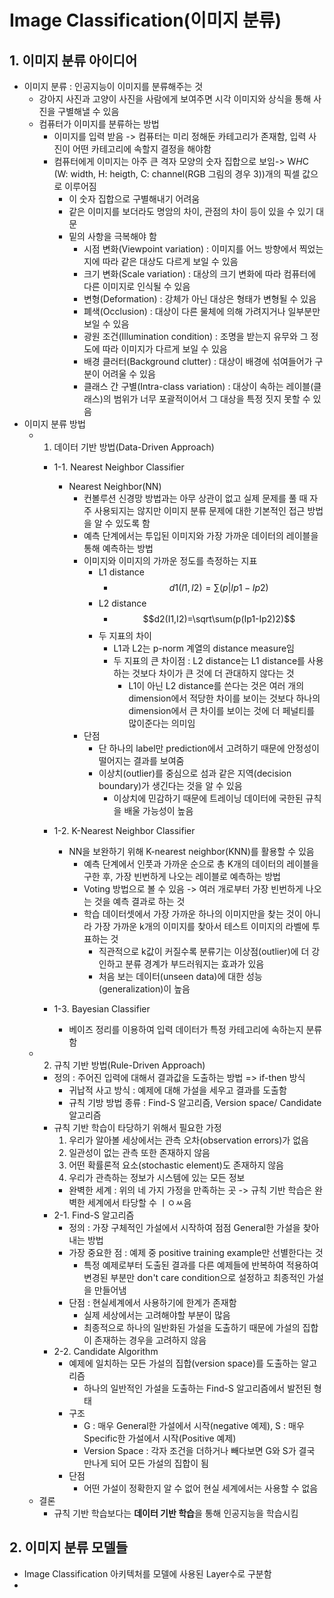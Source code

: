 # Image Classification(이미지 분류)
## 1. 이미지 분류 아이디어
- 이미지 분류 : 인공지능이 이미지를 분류해주는 것
  - 강아지 사진과 고양이 사진을 사람에게 보여주면 시각 이미지와 상식을 통해 사진을 구별해낼 수 있음
  - 컴퓨터가 이미지를 분류하는 방법
    - 이미지를 입력 받음 -> 컴퓨터는 미리 정해둔 카테고리가 존재함, 입력 사진이 어떤 카테고리에 속할지 결정을 해야함
    - 컴퓨터에게 이미지는 아주 큰 격자 모양의 숫자 집합으로 보임-> W*H*C (W: width, H: heigth, C: channel(RGB 그림의 경우 3))개의 픽셀 값으로 이루어짐
      - 이 숫자 집합으로 구별해내기 어려움
      - 같은 이미지를 보더라도 명암의 차이, 관점의 차이 등이 있을 수 있기 대문
      - 밑의 사항을 극복해야 함
        - 시점 변화(Viewpoint variation) : 이미지를 어느 방향에서 찍었는지에 따라 같은 대상도 다르게 보일 수 있음
        - 크기 변화(Scale variation) : 대상의 크기 변화에 따라 컴퓨터에 다른 이미지로 인식될 수 있음
        - 변형(Deformation) : 강체가 아닌 대상은 형태가 변형될 수 있음
        - 폐색(Occlusion) : 대상이 다른 물체에 의해 가려지거나 일부분만 보일 수 있음
        - 광원 조건(Illumination condition) : 조명을 받는지 유무와 그 정도에 따라 이미지가 다르게 보일 수 있음
        - 배경 클러터(Background clutter) : 대상이 배경에 섞여들어가 구분이 어려울 수 있음
        - 클래스 간 구별(Intra-class variation) : 대상이 속하는 레이블(클래스)의 범위가 너무 포괄적이어서 그 대상을 특정 짓지 못할 수 있음
- 이미지 분류 방법
  - 1) 데이터 기반 방법(Data-Driven Approach)
    - 1-1. Nearest Neighbor Classifier
      - Nearest Neighbor(NN)
        - 컨볼루션 신경망 방법과는 아무 상관이 없고 실제 문제를 풀 때 자주 사용되지는 않지만 이미지 분류 문제에 대한 기본적인 접근 방법을 알 수 있도록 함
        - 예측 단계에서는 투입된 이미지와 가장 가까운 데이터의 레이블을 통해 예측하는 방법
        - 이미지와 이미지의 가까운 정도를 측정하는 지표
          - L1 distance
            - $$d1(I1,I2)=\sum(p|Ip1-Ip2)$$
          - L2 distance
            - $$d2(I1,I2)=\sqrt\sum(p(Ip1-Ip2)2)$$
          - 두 지표의 차이
            - L1과 L2는 p-norm 계열의 distance measure임
            - 두 지표의 큰 차이점 : L2 distance는 L1 distance를 사용하는 것보다 차이가 큰 것에 더 관대하지 않다는 것
              - L1이 아닌 L2 distance를 쓴다는 것은 여러 개의 dimension에서 적당한 차이를 보이는 것보다 하나의 dimension에서 큰 차이를 보이는 것에 더 페널티를 많이준다는 의미임
        - 단점
          - 단 하나의 label만 prediction에서 고려하기 때문에 안정성이 떨어지는 결과를 보여줌
          - 이상치(outlier)를 중심으로 섬과 같은 지역(decision boundary)가 생긴다는 것을 알 수 있음
            - 이상치에 민감하기 때문에 트레이닝 데이터에 국한된 규칙을 배울 가능성이 높음
             
    - 1-2. K-Nearest Neighbor Classifier
      - NN을 보완하기 위해 K-nearest neighbor(KNN)를 활용할 수 있음
        - 예측 단계에서 인풋과 가까운 순으로 총 K개의 데이터의 레이블을 구한 후, 가장 빈번하게 나오는 레이블로 예측하는 방법
        - Voting 방법으로 볼 수 있음 -> 여러 개로부터 가장 빈번하게 나오는 것을 예측 결과로 하는 것
        - 학습 데이터셋에서 가장 가까운 하나의 이미지만을 찾는 것이 아니라 가장 가까운 k개의 이미지를 찾아서 테스트 이미지의 라벨에 투표하는 것
          - 직관적으로 k값이 커질수록 분류기는 이상점(outlier)에 더 강인하고 분류 경계가 부드러워지는 효과가 있음
          - 처음 보는 데이터(unseen data)에 대한 성능(generalization)이 높음
    - 1-3. Bayesian Classifier
      - 베이즈 정리를 이용하여 입력 데이터가 특정 카테고리에 속하는지 분류함
  - 2) 규칙 기반 방법(Rule-Driven Approach)
    - 정의 : 주어진 입력에 대해서 결과값을 도출하는 방법 => if-then 방식
      - 귀납적 사고 방식 : 예제에 대해 가설을 세우고 결과를 도출함
      - 규칙 기방 방법 종류 : Find-S 알고리즘, Version space/ Candidate 알고리즘
    - 규칙 기반 학습이 타당하기 위해서 필요한 가정
      1. 우리가 알아볼 세상에서는 관측 오차(observation errors)가 없음
      2. 일관성이 없는 관측 또한 존재하지 않음
      3. 어떤 확률론적 요소(stochastic element)도 존재하지 않음
      4. 우리가 관측하는 정보가 시스템에 있는 모든 정보
      - 완벽한 세계 : 위의 네 가지 가정을 만족하는 곳 -> 규칙 기반 학습은 완벽한 세계에서 타당할 수 ㅣㅇㅆ음
    - 2-1. Find-S 알고리즘
      - 정의 : 가장 구체적인 가설에서 시작하여 점점 General한 가설을 찾아내는 방법
      - 가장 중요한 점 : 예제 중 positive training example만 선별한다는 것
        - 특정 예제로부터 도출된 결과를 다른 예제들에 반복하여 적용하여 변경된 부분만 don't care condition으로 설정하고 최종적인 가설을 만들어냄
      - 단점 : 현실세계에서 사용하기에 한계가 존재함
        - 실제 세상에서는 고려해야할 부분이 많음
        - 최종적으로 하나의 일반화된 가설을 도출하기 때문에 가설의 집합이 존재하는 경우을 고려하지 않음
    - 2-2. Candidate Algorithm
      - 예제에 일치하는 모든 가설의 집합(version space)를 도출하는 알고리즘
        - 하나의 일반적인 가설을 도출하는 Find-S 알고리즘에서 발전된 형태
      - 구조
        - G : 매우 General한 가설에서 시작(negative 예제), S : 매우 Specific한 가설에서 시작(Positive 예제)
        - Version Space : 각자 조건을 더하거나 빼다보면 G와 S가 결국 만나게 되어 모든 가설의 집합이 됨
      - 단점
        - 어떤 가설이 정확한지 알 수 없어 현실 세계에서는 사용할 수 없음
  - 결론
    - 규칙 기반 학습보다는 **데이터 기반 학습**을 통해 인공지능을 학습시킴

## 2. 이미지 분류 모델들
- Image Classification 아키텍처를 모델에 사용된 Layer수로 구분함
- 
